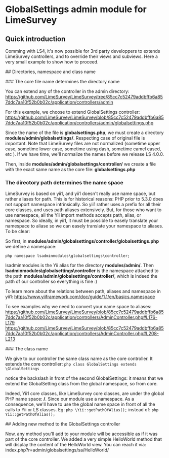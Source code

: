 # GlobalSettings admin module for LimeSurvey

## Quick introduction
Comming with LS4, it's now possible for 3rd party developpers to extends LimeSurvey controllers, and to override their views and subviews.
Here a very small example to show how to proceed.

## Directories, namespace and class name

### The core file name determines the directory name

You can extend any of the controller in the admin directory:
https://github.com/LimeSurvey/LimeSurvey/tree/85cc7c52479addbffb6a857ddc7aa10f52b0b02c/application/controllers/admin

For this example, we choose to extend GlobalSettings controller:
https://github.com/LimeSurvey/LimeSurvey/blob/85cc7c52479addbffb6a857ddc7aa10f52b0b02c/application/controllers/admin/globalsettings.php

Since the name of the file is **globalsettings.php**, we must create a directory **modules/admin/globalsettings/**. Respecting case of original file is important.
Note that LimeSurvey files are not normalized (sometime upper case, sometime lower case, sometime using dash, sometime camel cased, etc ). If we have time, we'll normalize the names before we release LS 4.0.0.

Then, inside **modules/admin/globalsettings/controller/** we create a file with the exact same name as the core file: **globalsettings.php**

### The directory path determines the name space

LimeSurvey is based on yii1, and yii1 doesn't really use name space, but rather aliases for path. This is for historical reasons: PHP prior to 5.3.0 does not support namespace intrinsically. So yii1 rather uses a prefix for all their core classes, and uses path aliases extensively. But, for those who want to use namespace, all the Yii import methods accepts path, alias, or namespace. So ideally, in yii1, it must be possible to easely translate your namespace to aliase so we can easely translate your namespace to aliases. To be clear:

So first, in **modules/admin/globalsettings/controller/globalsettings.php** we define a namespace:

``php namespace lsadminmodules\globalsettings\controller; ``


lsadminmodules is the Yii alias for the directory **modules/admin/**. Then **lsadminmodules\globalsettings\controller** is the namespace attached to the path **modules/admin/globalsettings/controller/**, which is indeed the path of our controller so everything is fine :)

To learn more about the relations between path, aliases and namespace in yii1:
https://www.yiiframework.com/doc/guide/1.1/en/basics.namespace

To see examples why we  need to convert your name space to aliases:
https://github.com/LimeSurvey/LimeSurvey/blob/85cc7c52479addbffb6a857ddc7aa10f52b0b02c/application/controllers/AdminController.php#L176-L179
https://github.com/LimeSurvey/LimeSurvey/blob/85cc7c52479addbffb6a857ddc7aa10f52b0b02c/application/controllers/AdminController.php#L208-L213



### The class name

We give to our controller the same class name as the core controller. It extends the core controller:
``php class GlobalSettings extends \GlobalSettings``

notice the backslash in front of the second GlobalSettings: it means that we extend the GlobalSetting class from the global namespace, so from core.

Indeed, Yii1 core classes, like LimeSurvey core classes, are under the global PHP name space: **/**. Since our module use a namespace. As a consequence, we'll have to use the global name space in front of all the calls to Yii or LS classes. Eg:
``php \Yii::getPathOfAlias();``
instead of:
``php Yii::getPathOfAlias();``


## Adding new method to the GlobalSettings controller

Now, any method you'll add to your module will be accessible as if it was part of the core controller.
We added a very simple HelloWorld method that will display the content of the HelloWorld view.
You can reach it via: index.php?r=admin/globalsettings/sa/HelloWorld/
